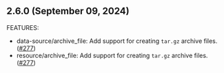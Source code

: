 ## 2.6.0 (September 09, 2024)

FEATURES:

* data-source/archive_file: Add support for creating `tar.gz` archive files. ([#277](https://github.com/hashicorp/terraform-provider-archive/issues/277))
* resource/archive_file: Add support for creating `tar.gz` archive files. ([#277](https://github.com/hashicorp/terraform-provider-archive/issues/277))

